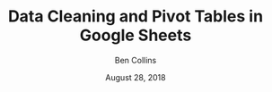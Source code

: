 ---
date: August 28, 2018
title: Data Cleaning and Pivot Tables in Google Sheets
author: Ben Collins
link: https://courses.benlcollins.com/p/data-cleaning-pivot-tables
description: Transform messy data into robust, usable datasets and gain crucial insights by mastering Google Sheets' most powerful tool, Pivot Tables.
image: "data-cleaning-pivot-tables.png"
tags:
- courses
- data-science
- excel
- google-sheets

# ================================
# ARTICLE TAGS AVAILABLE
# ================================
# - animation
# - code
# - contribution
# - design-tokens
# - figma
# - leadership
# - patterns
# - process
# - sketch
# ================================
---